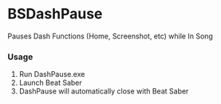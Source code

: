 # BSDashPause
 Pauses Dash Functions (Home, Screenshot, etc) while In Song


### Usage

1. Run DashPause.exe
2. Launch Beat Saber
3. DashPause will automatically close with Beat Saber
